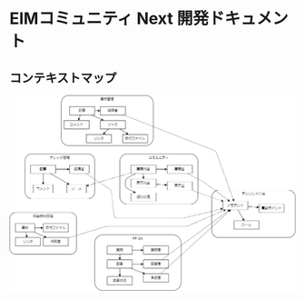 # EIMコミュニティ Next 開発ドキュメント 

## コンテキストマップ

[![context map](./context-map.drawio.png)](./context-map.drawio.png)
